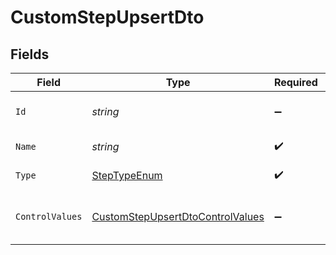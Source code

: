 # CustomStepUpsertDto


## Fields

| Field                                                                                           | Type                                                                                            | Required                                                                                        | Description                                                                                     |
| ----------------------------------------------------------------------------------------------- | ----------------------------------------------------------------------------------------------- | ----------------------------------------------------------------------------------------------- | ----------------------------------------------------------------------------------------------- |
| `Id`                                                                                            | *string*                                                                                        | :heavy_minus_sign:                                                                              | Unique identifier of the step                                                                   |
| `Name`                                                                                          | *string*                                                                                        | :heavy_check_mark:                                                                              | Name of the step                                                                                |
| `Type`                                                                                          | [StepTypeEnum](../../Models/Components/StepTypeEnum.md)                                         | :heavy_check_mark:                                                                              | Type of the step                                                                                |
| `ControlValues`                                                                                 | [CustomStepUpsertDtoControlValues](../../Models/Components/CustomStepUpsertDtoControlValues.md) | :heavy_minus_sign:                                                                              | Control values for the Custom step                                                              |
